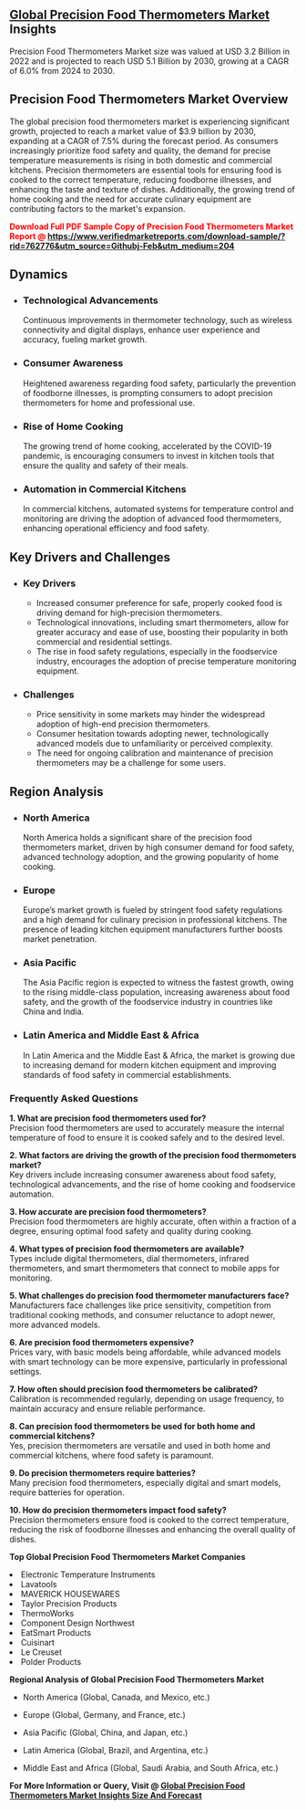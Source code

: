 <h2><a href="https://www.verifiedmarketreports.com/download-sample/?rid=762776&amp;utm_source=Githubj&amp;utm_medium=204" target="_blank">Global Precision Food Thermometers Market</a> Insights</h2><p>Precision Food Thermometers Market size was valued at USD 3.2 Billion in 2022 and is projected to reach USD 5.1 Billion by 2030, growing at a CAGR of 6.0% from 2024 to 2030.</p><p> <h2>Precision Food Thermometers Market Overview</h2> <p>The global precision food thermometers market is experiencing significant growth, projected to reach a market value of $3.9 billion by 2030, expanding at a CAGR of 7.5% during the forecast period. As consumers increasingly prioritize food safety and quality, the demand for precise temperature measurements is rising in both domestic and commercial kitchens. Precision thermometers are essential tools for ensuring food is cooked to the correct temperature, reducing foodborne illnesses, and enhancing the taste and texture of dishes. Additionally, the growing trend of home cooking and the need for accurate culinary equipment are contributing factors to the market's expansion.</p> <p><strong><p><span class=""><span style="color: #ff0000;"><strong>Download Full PDF Sample Copy of Precision Food Thermometers Market Report</strong> @ </span><a href="https://www.verifiedmarketreports.com/download-sample/?rid=762776&amp;utm_source=Githubj-Feb&amp;utm_medium=204" target="_blank">https://www.verifiedmarketreports.com/download-sample/?rid=762776&amp;utm_source=Githubj-Feb&amp;utm_medium=204</a></span></p></strong></p> <h2>Dynamics</h2> <ul> <li><h3>Technological Advancements</h3> Continuous improvements in thermometer technology, such as wireless connectivity and digital displays, enhance user experience and accuracy, fueling market growth.</li> <li><h3>Consumer Awareness</h3> Heightened awareness regarding food safety, particularly the prevention of foodborne illnesses, is prompting consumers to adopt precision thermometers for home and professional use.</li> <li><h3>Rise of Home Cooking</h3> The growing trend of home cooking, accelerated by the COVID-19 pandemic, is encouraging consumers to invest in kitchen tools that ensure the quality and safety of their meals.</li> <li><h3>Automation in Commercial Kitchens</h3> In commercial kitchens, automated systems for temperature control and monitoring are driving the adoption of advanced food thermometers, enhancing operational efficiency and food safety.</li> </ul> <h2>Key Drivers and Challenges</h2> <ul> <li><h3>Key Drivers</h3> <ul> <li>Increased consumer preference for safe, properly cooked food is driving demand for high-precision thermometers.</li> <li>Technological innovations, including smart thermometers, allow for greater accuracy and ease of use, boosting their popularity in both commercial and residential settings.</li> <li>The rise in food safety regulations, especially in the foodservice industry, encourages the adoption of precise temperature monitoring equipment.</li> </ul> </li> <li><h3>Challenges</h3> <ul> <li>Price sensitivity in some markets may hinder the widespread adoption of high-end precision thermometers.</li> <li>Consumer hesitation towards adopting newer, technologically advanced models due to unfamiliarity or perceived complexity.</li> <li>The need for ongoing calibration and maintenance of precision thermometers may be a challenge for some users.</li> </ul> </li> </ul> <h2>Region Analysis</h2> <ul> <li><h3>North America</h3> North America holds a significant share of the precision food thermometers market, driven by high consumer demand for food safety, advanced technology adoption, and the growing popularity of home cooking.</li> <li><h3>Europe</h3> Europe’s market growth is fueled by stringent food safety regulations and a high demand for culinary precision in professional kitchens. The presence of leading kitchen equipment manufacturers further boosts market penetration.</li> <li><h3>Asia Pacific</h3> The Asia Pacific region is expected to witness the fastest growth, owing to the rising middle-class population, increasing awareness about food safety, and the growth of the foodservice industry in countries like China and India.</li> <li><h3>Latin America and Middle East & Africa</h3> In Latin America and the Middle East & Africa, the market is growing due to increasing demand for modern kitchen equipment and improving standards of food safety in commercial establishments.</li> </ul> <h3>Frequently Asked Questions</h3> <p><strong>1. What are precision food thermometers used for?</strong><br> Precision food thermometers are used to accurately measure the internal temperature of food to ensure it is cooked safely and to the desired level.</p> <p><strong>2. What factors are driving the growth of the precision food thermometers market?</strong><br> Key drivers include increasing consumer awareness about food safety, technological advancements, and the rise of home cooking and foodservice automation.</p> <p><strong>3. How accurate are precision food thermometers?</strong><br> Precision food thermometers are highly accurate, often within a fraction of a degree, ensuring optimal food safety and quality during cooking.</p> <p><strong>4. What types of precision food thermometers are available?</strong><br> Types include digital thermometers, dial thermometers, infrared thermometers, and smart thermometers that connect to mobile apps for monitoring.</p> <p><strong>5. What challenges do precision food thermometer manufacturers face?</strong><br> Manufacturers face challenges like price sensitivity, competition from traditional cooking methods, and consumer reluctance to adopt newer, more advanced models.</p> <p><strong>6. Are precision food thermometers expensive?</strong><br> Prices vary, with basic models being affordable, while advanced models with smart technology can be more expensive, particularly in professional settings.</p> <p><strong>7. How often should precision food thermometers be calibrated?</strong><br> Calibration is recommended regularly, depending on usage frequency, to maintain accuracy and ensure reliable performance.</p> <p><strong>8. Can precision food thermometers be used for both home and commercial kitchens?</strong><br> Yes, precision thermometers are versatile and used in both home and commercial kitchens, where food safety is paramount.</p> <p><strong>9. Do precision thermometers require batteries?</strong><br> Many precision food thermometers, especially digital and smart models, require batteries for operation.</p> <p><strong>10. How do precision thermometers impact food safety?</strong><br> Precision thermometers ensure food is cooked to the correct temperature, reducing the risk of foodborne illnesses and enhancing the overall quality of dishes.</p> </p><p><strong>Top Global Precision Food Thermometers Market Companies</strong></p><div data-test-id=""><p><li>Electronic Temperature Instruments</li><li> Lavatools</li><li> MAVERICK HOUSEWARES</li><li> Taylor Precision Products</li><li> ThermoWorks</li><li> Component Design Northwest</li><li> EatSmart Products</li><li> Cuisinart</li><li> Le Creuset</li><li> Polder Products</li></p><div><strong>Regional Analysis of&nbsp;Global Precision Food Thermometers Market</strong></div><ul><li dir="ltr"><p dir="ltr">North America&nbsp;(Global, Canada, and Mexico, etc.)</p></li><li dir="ltr"><p dir="ltr">Europe (Global, Germany, and France, etc.)</p></li><li dir="ltr"><p dir="ltr">Asia Pacific&nbsp;(Global, China, and Japan, etc.)</p></li><li dir="ltr"><p dir="ltr">Latin America&nbsp;(Global, Brazil, and Argentina, etc.)</p></li><li dir="ltr">Middle East and Africa&nbsp;(Global, Saudi Arabia, and South Africa, etc.)</li></ul><p><strong>For More Information or Query, Visit @&nbsp;</strong><strong><a href="https://www.verifiedmarketreports.com/product/precision-food-thermometers-market/?utm_source=Githubj&amp;utm_medium=204" target="_blank">Global Precision Food Thermometers Market Insights Size And Forecast</a></strong></p></div>
